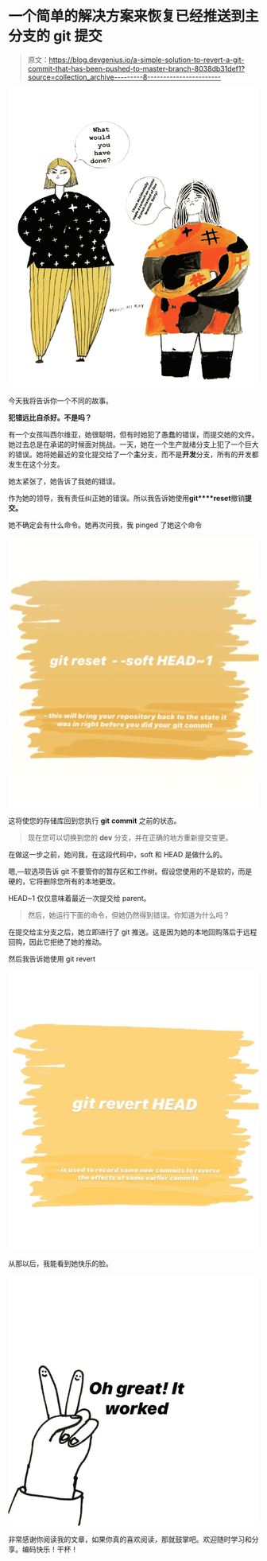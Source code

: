 # 一个简单的解决方案来恢复已经推送到主分支的 git 提交

> 原文：<https://blog.devgenius.io/a-simple-solution-to-revert-a-git-commit-that-has-been-pushed-to-master-branch-8038db31def1?source=collection_archive---------8----------------------->

![](img/3bceb95d281dec7b6e9dc3e0dd4d7a54.png)

今天我将告诉你一个不同的故事。

**犯错远比自杀好。不是吗？**

有一个女孩叫西尔维亚，她很聪明，但有时她犯了愚蠢的错误，而提交她的文件。她过去总是在承诺的时候面对挑战。一天，她在一个生产就绪分支上犯了一个巨大的错误。她将她最近的变化提交给了一个**主**分支，而不是**开发**分支，所有的开发都发生在这个分支。

她太紧张了，她告诉了我她的错误。

作为她的领导，我有责任纠正她的错误。所以我告诉她使用**git****reset**撤销**提交。**

她不确定会有什么命令。她再次问我，我 pinged 了她这个命令

![](img/952e766f921be55e9a7e981f071d383e.png)

这将使您的存储库回到您执行 **git** **commit** 之前的状态。

> 现在您可以切换到您的 **dev** 分支，并在正确的地方重新提交变更。

在做这一步之前，她问我，在这段代码中，soft 和 HEAD 是做什么的。

嗯,––软选项告诉 git 不要管你的暂存区和工作树。假设您使用的不是软的，而是硬的，它将删除您所有的本地更改。

HEAD~1 仅仅意味着最近一次提交给 parent。

> 然后，她运行下面的命令，但她仍然得到错误。你知道为什么吗？

在提交给主分支之后，她立即进行了 git 推送。这是因为她的本地回购落后于远程回购，因此它拒绝了她的推动。

然后我告诉她使用 git revert

![](img/7af7d3633caa0cfaaf92ecc31d5c3325.png)

从那以后，我能看到她快乐的脸。

![](img/677737df0b87c27ed1d1c79c41c75f78.png)

非常感谢你阅读我的文章，如果你真的喜欢阅读，那就鼓掌吧。欢迎随时学习和分享。编码快乐！干杯！